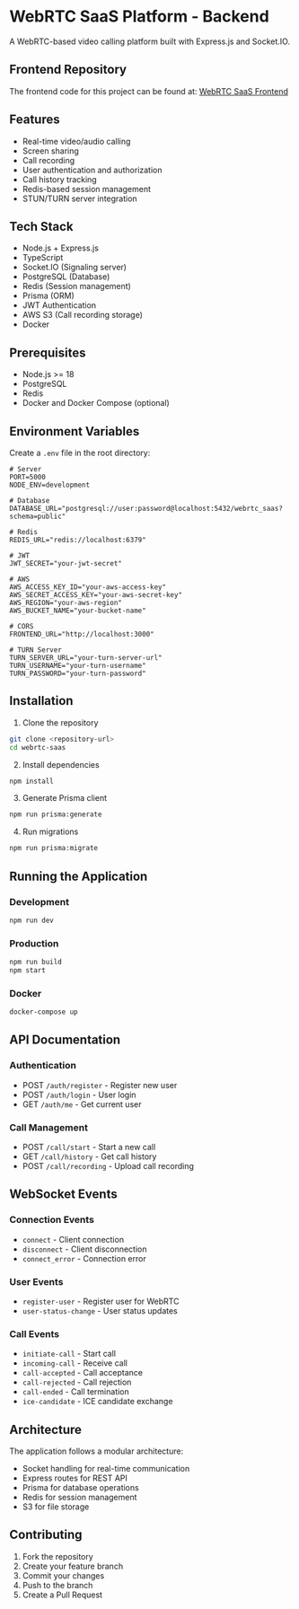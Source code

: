 # WebRTC SaaS Platform - Backend

A WebRTC-based video calling platform built with Express.js and Socket.IO.

## Frontend Repository
The frontend code for this project can be found at: [WebRTC SaaS Frontend](https://github.com/bablukpik/webrtc-saas-basic-frontend)

## Features

- Real-time video/audio calling
- Screen sharing
- Call recording
- User authentication and authorization
- Call history tracking
- Redis-based session management
- STUN/TURN server integration

## Tech Stack

- Node.js + Express.js
- TypeScript
- Socket.IO (Signaling server)
- PostgreSQL (Database)
- Redis (Session management)
- Prisma (ORM)
- JWT Authentication
- AWS S3 (Call recording storage)
- Docker

## Prerequisites

- Node.js >= 18
- PostgreSQL
- Redis
- Docker and Docker Compose (optional)

## Environment Variables

Create a `.env` file in the root directory:

```env
# Server
PORT=5000
NODE_ENV=development

# Database
DATABASE_URL="postgresql://user:password@localhost:5432/webrtc_saas?schema=public"

# Redis
REDIS_URL="redis://localhost:6379"

# JWT
JWT_SECRET="your-jwt-secret"

# AWS
AWS_ACCESS_KEY_ID="your-aws-access-key"
AWS_SECRET_ACCESS_KEY="your-aws-secret-key"
AWS_REGION="your-aws-region"
AWS_BUCKET_NAME="your-bucket-name"

# CORS
FRONTEND_URL="http://localhost:3000"

# TURN Server
TURN_SERVER_URL="your-turn-server-url"
TURN_USERNAME="your-turn-username"
TURN_PASSWORD="your-turn-password"
```

## Installation

1. Clone the repository

```bash
git clone <repository-url>
cd webrtc-saas
```

2. Install dependencies

```bash
npm install
```

3. Generate Prisma client

```bash
npm run prisma:generate
```

4. Run migrations

```bash
npm run prisma:migrate
```

## Running the Application

### Development

```bash
npm run dev
```

### Production

```bash
npm run build
npm start
```

### Docker

```bash
docker-compose up
```

## API Documentation

### Authentication

- POST `/auth/register` - Register new user
- POST `/auth/login` - User login
- GET `/auth/me` - Get current user

### Call Management

- POST `/call/start` - Start a new call
- GET `/call/history` - Get call history
- POST `/call/recording` - Upload call recording

## WebSocket Events

### Connection Events

- `connect` - Client connection
- `disconnect` - Client disconnection
- `connect_error` - Connection error

### User Events

- `register-user` - Register user for WebRTC
- `user-status-change` - User status updates

### Call Events

- `initiate-call` - Start call
- `incoming-call` - Receive call
- `call-accepted` - Call acceptance
- `call-rejected` - Call rejection
- `call-ended` - Call termination
- `ice-candidate` - ICE candidate exchange

## Architecture

The application follows a modular architecture:

- Socket handling for real-time communication
- Express routes for REST API
- Prisma for database operations
- Redis for session management
- S3 for file storage

## Contributing

1. Fork the repository
2. Create your feature branch
3. Commit your changes
4. Push to the branch
5. Create a Pull Request

